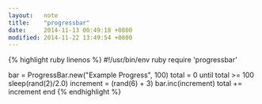 ```yaml
---
layout:   note
title:    "progressbar"
date:     2014-11-13 00:49:18 +0800
modified: 2014-11-22 13:49:54 +0800
---
```


{% highlight ruby linenos %}
#!/usr/bin/env ruby
require 'progressbar'

bar = ProgressBar.new("Example Progress", 100)
total = 0
until total >= 100
  sleep(rand(2)/2.0)
  increment = (rand(6) + 3)
  bar.inc(increment)
  total += increment
end
{% endhighlight %}
